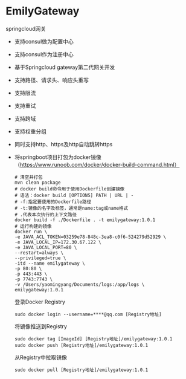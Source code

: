 # EmilyGateway
springcloud网关

- 支持consul做为配置中心

- 支持consul作为注册中心

- 基于Springcloud gateway第二代网关开发

- 支持路径、请求头、响应头重写

- 支持限流

- 支持重试

- 支持跨域

- 支持权重分组

- 同时支持http、https及http自动跳转https

- 将springboot项目打包为docker镜像（https://www.runoob.com/docker/docker-build-command.html）

  ```properties
  # 清空并打包
  mvn clean package
  # docker build命令用于使用Dockerfile创建镜像
  # 语法：docker build [OPTIONS] PATH | URL | -
  # -f:指定要使用的Dockerfile路径
  # -t:镜像的名字及标签，通常是name:tag或name格式
  # .代表本次执行的上下文路径
  docker build -f ./Dockerfile . -t emilygateway:1.0.1
  # 运行构建的镜像
  docker run \
  -e JAVA_ACL_TOKEN=03259e78-848c-3ea8-c0f6-524279d52929 \
  -e JAVA_LOCAL_IP=172.30.67.122 \
  -e JAVA_LOCAL_PORT=80 \
  --restart=always \
  --privileged=true \
  -itd --name emilygateway \
  -p 80:80 \
  -p 443:443 \
  -p 7743:7743 \
  -v /Users/yaomingyang/Documents/logs:/app/logs \
  emilygateway:1.0.1
  ```
  
  登录Docker Registry
  
  ```properties
  sudo docker login --username=****@qq.com [Registry地址]
  ```
  
  将镜像推送到Registry
  
  ```properties
  sudo docker tag [ImageId] [Registry地址]/emilygateway:1.0.1
  sudo docker push [Registry地址]/emilygateway:1.0.1
  ```
  
  从Registry中拉取镜像
  
  ```properties
  sudo docker pull [Registry地址]/emilygateway:1.0.1
  ```
  
  